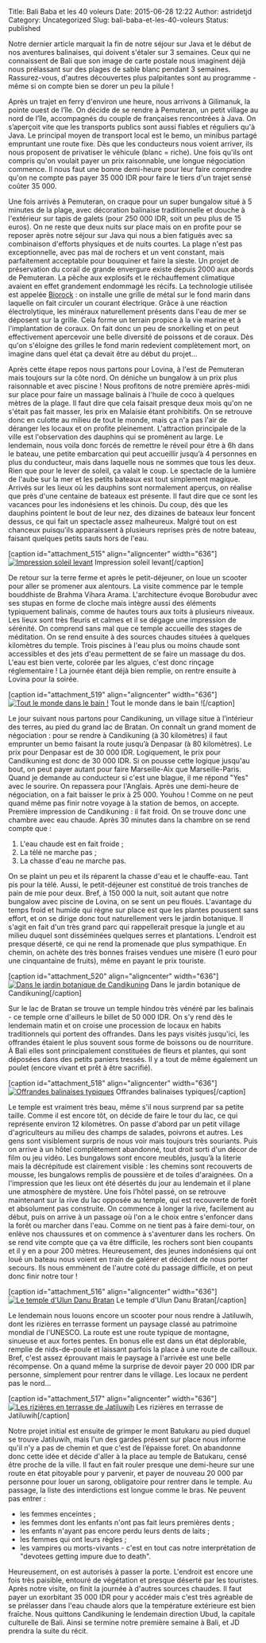Title: Bali Baba et les 40 voleurs
Date: 2015-06-28 12:22
Author: astridetjd
Category: Uncategorized
Slug: bali-baba-et-les-40-voleurs
Status: published

Notre dernier article marquait la fin de notre séjour sur Java et le
début de nos aventures balinaises, qui doivent s'étaler sur 3 semaines.
Ceux qui ne connaissent de Bali que son image de carte postale nous
imaginent déjà nous prélassant sur des plages de sable blanc pendant 3
semaines. Rassurez-vous, d'autres découvertes plus palpitantes sont au
programme - même si on compte bien se dorer un peu la pilule !

<!--more-->

Après un trajet en ferry d'environ une heure, nous arrivons à Gilimanuk,
la pointe ouest de l’île. On décide de se rendre à Pemuteran, un petit
village au nord de l’île, accompagnés du couple de françaises
rencontrées à Java. On s’aperçoit vite que les transports publics sont
aussi fiables et réguliers qu'à Java. Le principal moyen de transport
local est le bemo, un minibus partagé empruntant une route fixe. Dès que
les conducteurs nous voient arriver, ils nous proposent de privatiser le
véhicule (blanc = riche). Une fois qu'ils ont compris qu'on voulait
payer un prix raisonnable, une longue négociation commence. Il nous faut
une bonne demi-heure pour leur faire comprendre qu'on ne compte pas
payer 35 000 IDR pour faire le tiers d'un trajet sensé coûter 35 000.

Une fois arrivés à Pemuteran, on craque pour un super bungalow situé à 5
minutes de la plage, avec décoration balinaise traditionnelle et douche
à l'extérieur sur tapis de galets (pour 250 000 IDR, soit un peu plus de
15 euros). On ne reste que deux nuits sur place mais on en profite pour
se reposer après notre séjour sur Java qui nous a bien fatigués avec sa
combinaison d'efforts physiques et de nuits courtes. La plage n'est pas
exceptionnelle, avec pas mal de rochers et un vent constant, mais
parfaitement acceptable pour bouquiner et faire la sieste. Un projet de
préservation du corail de grande envergure existe depuis 2000 aux abords
de Pemuteran. La pêche aux explosifs et le réchauffement climatique
avaient en effet grandement endommagé les récifs. La technologie
utilisée est appelée [Biorock](http://biorockbali.webs.com/whoweare.htm)
: on installe une grille de métal sur le fond marin dans laquelle on
fait circuler un courant électrique. Grâce à une réaction
électrolytique, les minéraux naturellement présents dans l'eau de mer se
déposent sur la grille. Cela forme un terrain propice à la vie marine et
à l'implantation de coraux. On fait donc un peu de snorkelling et on
peut effectivement apercevoir une belle diversité de poissons et de
coraux. Dès qu'on s'éloigne des grilles le fond marin redevient
complètement mort, on imagine dans quel état ça devait être au début du
projet...

Après cette étape repos nous partons pour Lovina, à l'est de Pemuteran
mais toujours sur la côte nord. On déniche un bungalow à un prix plus
raisonnable et avec piscine ! Nous profitons de notre première
après-midi sur place pour faire un massage balinais à l'huile de coco à
quelques mètres de la plage. Il faut dire que cela faisait presque deux
mois qu'on ne s'était pas fait masser, les prix en Malaisie étant
prohibitifs. On se retrouve donc en culotte au milieu de tout le monde,
mais ça n'a pas l'air de déranger les locaux et on profite pleinement.
L'attraction principale de la ville est l'observation des dauphins qui
se promènent au large. Le lendemain, nous voila donc forcés de remettre
le réveil pour être à 6h dans le bateau, une petite embarcation qui peut
accueillir jusqu’à 4 personnes en plus du conducteur, mais dans laquelle
nous ne sommes que tous les deux. Rien que pour le lever de soleil, ça
valait le coup. Le spectacle de la lumière de l'aube sur la mer et les
petits bateaux est tout simplement magique. Arrivés sur les lieux où les
dauphins sont normalement aperçus, on réalise que près d'une centaine de
bateaux est présente. Il faut dire que ce sont les vacances pour les
indonésiens et les chinois. Du coup, dès que les dauphins pointent le
bout de leur nez, des dizaines de bateaux leur foncent dessus, ce qui
fait un spectacle assez malheureux. Malgré tout on est chanceux
puisqu'ils apparaissent à plusieurs reprises près de notre bateau,
faisant quelques petits sauts hors de l'eau.

[caption id="attachment\_515" align="aligncenter"
width="636"][![Impression soleil
levant](https://astridetjdenasie.files.wordpress.com/2015/06/sam_6423.jpg?w=636)](https://astridetjdenasie.files.wordpress.com/2015/06/sam_6423.jpg)
Impression soleil levant[/caption]

De retour sur la terre ferme et après le petit-déjeuner, on loue un
scooter pour aller se promener aux alentours. La visite commence par le
temple bouddhiste de Brahma Vihara Arama. L'architecture évoque
Borobudur avec ses stupas en forme de cloche mais intègre aussi des
éléments typiquement balinais, comme de hautes tours aux toits à
plusieurs niveaux. Les lieux sont très fleuris et calmes et il se dégage
une impression de sérénité. On comprend sans mal que ce temple accueille
des stages de méditation. On se rend ensuite à des sources chaudes
situées à quelques kilomètres du temple. Trois piscines à l'eau plus ou
moins chaude sont accessibles et des jets d'eau permettent de se faire
un massage du dos. L'eau est bien verte, colorée par les algues, c'est
donc rinçage réglementaire ! La journée étant déjà bien remplie, on
rentre ensuite à Lovina pour la soirée.

[caption id="attachment\_519" align="aligncenter" width="636"][![Tout le
monde dans le bain
!](https://astridetjdenasie.files.wordpress.com/2015/06/sam_6452.jpg?w=636)](https://astridetjdenasie.files.wordpress.com/2015/06/sam_6452.jpg)
Tout le monde dans le bain ![/caption]

Le jour suivant nous partons pour Candikuning, un village situe à
l’intérieur des terres, au pied du grand lac de Bratan. On connaît un
grand moment de négociation : pour se rendre à Candikuning (à 30
kilomètres) il faut emprunter un bemo faisant la route jusqu’à Denpasar
(à 80 kilomètres). Le prix pour Denpasar est de 30 000 IDR. Logiquement,
le prix pour Candikuning est donc de 30 000 IDR. Si on pousse cette
logique jusqu'au bout, on peut payer autant pour faire Marseille-Aix que
Marseille-Paris. Quand je demande au conducteur si c'est une blague, il
me répond "Yes" avec le sourire. On repassera pour l'Anglais. Après une
demi-heure de négociation, on a fait baisser le prix à 25 000. Youhou !
Comme on ne peut quand même pas finir notre voyage à la station de
bemos, on accepte. Première impression de Candikuning : il fait froid.
On se trouve donc une chambre avec eau chaude. Après 30 minutes dans la
chambre on se rend compte que :

1.  L'eau chaude est en fait froide ;
2.  La télé ne marche pas ;
3.  La chasse d'eau ne marche pas.

On se plaint un peu et ils réparent la chasse d'eau et le chauffe-eau.
Tant pis pour la télé. Aussi, le petit-déjeuner est constitué de trois
tranches de pain de mie pour deux. Bref, à 150 000 la nuit, soit autant
que notre bungalow avec piscine de Lovina, on se sent un peu floués.
L'avantage du temps froid et humide qui règne sur place est que les
plantes poussent sans effort, et on se dirige donc tout naturellement
vers le jardin botanique. Il s'agit en fait d'un très grand parc qui
rappellerait presque la jungle et au milieu duquel sont disséminées
quelques serres et plantations. L'endroit est presque déserté, ce qui ne
rend la promenade que plus sympathique. En chemin, on achète des très
bonnes fraises vendues une misère (1 euro pour une cinquantaine de
fruits), même en payant le prix touriste.

[caption id="attachment\_520" align="aligncenter" width="636"][![Dans le
jardin botanique de
Candikuning](https://astridetjdenasie.files.wordpress.com/2015/06/sam_6473.jpg?w=636)](https://astridetjdenasie.files.wordpress.com/2015/06/sam_6473.jpg)
Dans le jardin botanique de Candikuning[/caption]

Sur le lac de Bratan se trouve un temple hindou très vénéré par les
balinais - ce temple orne d'ailleurs le billet de 50 000 IDR. On s'y
rend dès le lendemain matin et on croise une procession de locaux en
habits traditionnels qui portent des offrandes. Dans les pays visités
jusqu'ici, les offrandes étaient le plus souvent sous forme de boissons
ou de nourriture. À Bali elles sont principalement constituées de fleurs
et plantes, qui sont déposées dans des petits paniers tressés. Il y a
tout de même également un poulet (encore vivant et prêt à être
sacrifié).

[caption id="attachment\_518" align="aligncenter"
width="636"][![Offrandes balinaises
typiques](https://astridetjdenasie.files.wordpress.com/2015/06/sam_6587.jpg?w=636)](https://astridetjdenasie.files.wordpress.com/2015/06/sam_6587.jpg)
Offrandes balinaises typiques[/caption]

Le temple est vraiment très beau, même s'il nous surprend par sa petite
taille. Comme il est encore tôt, on décide de faire le tour du lac, ce
qui représente environ 12 kilomètres. On passe d'abord par un petit
village d'agriculteurs au milieu des champs de salades, poivrons et
autres. Les gens sont visiblement surpris de nous voir mais toujours
très souriants. Puis on arrive à un hôtel complètement abandonné, tout
droit sorti d'un décor de film ou jeu vidéo. Les bungalows sont encore
meublés, jusqu’à la literie mais la décrépitude est clairement visible :
les chemins sont recouverts de mousse, les bungalows remplis de
poussière et de toiles d'araignées. On a l'impression que les lieux ont
été désertés du jour au lendemain et il plane une atmosphère de mystère.
Une fois l’hôtel passé, on se retrouve maintenant sur la rive du lac
opposée au temple, qui est recouverte de forêt et absolument pas
construite. On commence à longer la rive, facilement au début, puis on
arrive à un passage où l'on a le choix entre s'enfoncer dans la forêt ou
marcher dans l'eau. Comme on ne tient pas à faire demi-tour, on enlève
nos chaussures et on commence à s'aventurer dans les rochers. On se rend
vite compte que ça va être difficile, les rochers sont bien coupants et
il y en a pour 200 mètres. Heureusement, des jeunes indonésiens qui ont
loué un bateau nous voient en train de galérer et décident de nous
porter secours. Ils nous emmènent de l'autre coté du passage difficile,
et on peut donc finir notre tour !

[caption id="attachment\_516" align="aligncenter" width="636"][![Le
temple d'Ulun Danu
Bratan](https://astridetjdenasie.files.wordpress.com/2015/06/sam_6497.jpg?w=636)](https://astridetjdenasie.files.wordpress.com/2015/06/sam_6497.jpg)
Le temple d'Ulun Danu Bratan[/caption]

Le lendemain nous louons encore un scooter pour nous rendre à Jatiluwih,
dont les rizières en terrasse forment un paysage classé au patrimoine
mondial de l'UNESCO. La route est une route typique de montagne,
sinueuse et aux fortes pentes. En bonus elle est dans un état
déplorable, remplie de nids-de-poule et laissant parfois la place à une
route de cailloux. Bref, c'est assez éprouvant mais le paysage à
l'arrivée est une belle récompense. On a quand même la surprise de
devoir payer 20 000 IDR par personne, simplement pour rentrer dans le
village. Les locaux ne perdent pas le nord...

[caption id="attachment\_517" align="aligncenter" width="636"][![Les
rizières en terrasse de
Jatiluwih](https://astridetjdenasie.files.wordpress.com/2015/06/sam_6568.jpg?w=636)](https://astridetjdenasie.files.wordpress.com/2015/06/sam_6568.jpg)
Les rizières en terrasse de Jatiluwih[/caption]

Notre projet initial est ensuite de grimper le mont Batukaru au pied
duquel se trouve Jatiluwih, mais l'un des gardes présent sur place nous
informe qu'il n'y a pas de chemin et que c'est de l’épaisse foret. On
abandonne donc cette idée et décide d'aller à la place au temple de
Batukaru, censé être proche de la ville. Il faut en fait rouler presque
une demi-heure sur une route en état pitoyable pour y parvenir, et payer
de nouveau 20 000 par personne pour louer un sarong, obligatoire pour
rentrer dans le temple. Au passage, la liste des interdictions est
longue comme le bras. Ne peuvent pas entrer :

-   les femmes enceintes ;
-   les femmes dont les enfants n'ont pas fait leurs premières dents ;
-   les enfants n'ayant pas encore perdu leurs dents de laits ;
-   les femmes qui ont leurs règles ;
-   les vampires ou morts-vivants - c'est en tout cas notre
    interprétation de "devotees getting impure due to death".

Heureusement, on est autorisés à passer la porte. L'endroit est encore
une fois très paisible, entouré de végétation et presque déserté par les
touristes. Après notre visite, on finit la journée à d'autres sources
chaudes. Il faut payer un exorbitant 35 000 IDR pour y accéder mais
c'est très agréable de se prélasser dans l'eau chaude alors que la
température extérieure est bien fraîche. Nous quittons Candikuning le
lendemain direction Ubud, la capitale culturelle de Bali. Ainsi se
termine notre première semaine à Bali, et JD prendra la suite du récit.

